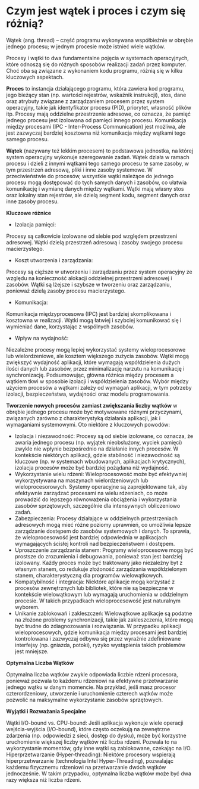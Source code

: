 # Czym jest wątek i proces i czym się różnią?

Wątek (ang. thread) – część programu wykonywana współbieżnie w obrębie jednego procesu; w jednym procesie może istnieć wiele wątków.


Procesy i wątki to dwa fundamentalne pojęcia w systemach operacyjnych, które odnoszą się do różnych sposobów realizacji zadań przez komputer. Choć oba są związane z wykonaniem kodu programu, różnią się w kilku kluczowych aspektach.

**Proces**
to instancja działającego programu, która zawiera kod programu, jego bieżący stan (np. wartości rejestrów, wskaźnik instrukcji), stos, dane oraz atrybuty związane z zarządzaniem procesem przez system operacyjny, takie jak identyfikator procesu (PID), priorytet, własność plików itp. Procesy mają oddzielne przestrzenie adresowe, co oznacza, że pamięć jednego procesu jest izolowana od pamięci innego procesu. Komunikacja między procesami (IPC - Inter-Process Communication) jest możliwa, ale jest zazwyczaj bardziej kosztowna niż komunikacja między wątkami tego samego procesu.

**Wątek**
(nazywany też lekkim procesem) to podstawowa jednostka, na której system operacyjny wykonuje szeregowanie zadań. Wątek działa w ramach procesu i dzieli z innymi wątkami tego samego procesu te same zasoby, w tym przestrzeń adresową, pliki i inne zasoby systemowe. W przeciwieństwie do procesów, wszystkie wątki należące do jednego procesu mogą dostępować do tych samych danych i zasobów, co ułatwia komunikację i wymianę danych między wątkami. Wątki mają własny stos oraz lokalny stan rejestrów, ale dzielą segment kodu, segment danych oraz inne zasoby procesu.

**Kluczowe różnice**
* Izolacja pamięci:

Procesy są całkowicie izolowane od siebie pod względem przestrzeni adresowej.
Wątki dzielą przestrzeń adresową i zasoby swojego procesu macierzystego.

* Koszt utworzenia i zarządzania:

Procesy są cięższe w utworzeniu i zarządzaniu przez system operacyjny ze względu na konieczność alokacji oddzielnej przestrzeni adresowej i zasobów.
Wątki są lżejsze i szybsze w tworzeniu oraz zarządzaniu, ponieważ dzielą zasoby procesu macierzystego.

* Komunikacja:

Komunikacja międzyprocesowa (IPC) jest bardziej skomplikowana i kosztowna w realizacji.
Wątki mogą łatwiej i szybciej komunikować się i wymieniać dane, korzystając z wspólnych zasobów.

* Wpływ na wydajność:

Niezależne procesy mogą lepiej wykorzystać systemy wieloprocesorowe lub wielordzeniowe, ale kosztem większego zużycia zasobów.
Wątki mogą zwiększyć wydajność aplikacji, które wymagają współdzielenia dużych ilości danych lub zasobów, przez minimalizację narzutu na komunikację i synchronizację.
Podsumowując, główna różnica między procesem a wątkiem tkwi w sposobie izolacji i współdzielenia zasobów. Wybór między użyciem procesów a wątkami zależy od wymagań aplikacji, w tym potrzeby izolacji, bezpieczeństwa, wydajności oraz modelu programowania.


**Tworzenie nowych procesów zamiast zwiększania liczby wątków** w obrębie jednego procesu może być motywowane różnymi przyczynami, związanych zarówno z charakterystyką działania aplikacji, jak i wymaganiami systemowymi. Oto niektóre z kluczowych powodów:

* Izolacja i niezawodność: Procesy są od siebie izolowane, co oznacza, że awaria jednego procesu (np. wyjątek nieobsłużony, wyciek pamięci) zwykle nie wpłynie bezpośrednio na działanie innych procesów. W kontekście niektórych aplikacji, gdzie stabilność i niezawodność są kluczowe (np. w systemach wbudowanych, aplikacjach krytycznych), izolacja procesów może być bardziej pożądana niż wydajność.
* Wykorzystanie wielu rdzeni: Wieloprocesowość może być efektywniej wykorzystywana na maszynach wielordzeniowych lub wieloprocesorowych. Systemy operacyjne są zaprojektowane tak, aby efektywnie zarządzać procesami na wielu rdzeniach, co może prowadzić do lepszego równoważenia obciążenia i wykorzystania zasobów sprzętowych, szczególnie dla intensywnych obliczeniowo zadań.
* Zabezpieczenia: Procesy działające w oddzielnych przestrzeniach adresowych mogą mieć różne poziomy uprawnień, co umożliwia lepsze zarządzanie dostępem do zasobów systemowych i danych. To sprawia, że wieloprocesowość jest bardziej odpowiednia w aplikacjach wymagających ścisłej kontroli nad bezpieczeństwem i dostępem.
* Uproszczenie zarządzania stanem: Programy wieloprocesowe mogą być prostsze do zrozumienia i debugowania, ponieważ stan jest bardziej izolowany. Każdy proces może być traktowany jako niezależny byt z własnym stanem, co redukuje złożoność zarządzania współdzielonym stanem, charakterystyczną dla programów wielowątkowych.
* Kompatybilność i integracja: Niektóre aplikacje mogą korzystać z procesów zewnętrznych lub bibliotek, które nie są bezpieczne w kontekście wielowątkowym lub wymagają uruchomienia w oddzielnym procesie. W takich przypadkach wieloprocesowość jest naturalnym wyborem.
* Unikanie zablokowań i zakleszczeń: Wielowątkowe aplikacje są podatne na złożone problemy synchronizacji, takie jak zakleszczenia, które mogą być trudne do zdiagnozowania i rozwiązania. W przypadku aplikacji wieloprocesowych, gdzie komunikacja między procesami jest bardziej kontrolowana i zazwyczaj odbywa się przez wyraźnie zdefiniowane interfejsy (np. gniazda, potoki), ryzyko wystąpienia takich problemów jest mniejsze.

**Optymalna Liczba Wątków**

Optymalna liczba wątków zwykle odpowiada liczbie rdzeni procesora, 
ponieważ pozwala to każdemu rdzeniowi na efektywne przetwarzanie jednego wątku w danym momencie. 
Na przykład, jeśli masz procesor czterordzeniowy, utworzenie i uruchomienie czterech wątków może pozwolić na maksymalne wykorzystanie zasobów sprzętowych.

**Wyjątki i Rozważania Specjalne**

Wątki I/O-bound vs. CPU-bound: Jeśli aplikacja wykonuje wiele operacji wejścia-wyjścia (I/O-bound), które często oczekują na zewnętrzne zdarzenia 
(np. odpowiedzi z sieci, dostęp do dysku), może być korzystne uruchomienie większej liczby wątków niż liczba rdzeni. 
Pozwala to na wykorzystanie momentów, gdy inne wątki są zablokowane, czekając na I/O.
Hiperprzetwarzanie (Hyper-threading): Niektóre procesory wspierają hiperprzetwarzanie (technologia Intel Hyper-Threading), 
pozwalając każdemu fizycznemu rdzeniowi na przetwarzanie dwóch wątków jednocześnie. W takim przypadku, optymalna liczba wątków może być dwa razy większa niż liczba rdzeni.